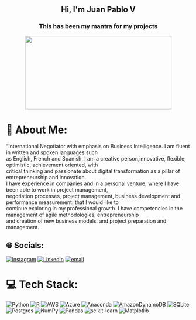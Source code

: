 <h2 align="center">Hi, I'm Juan Pablo V </h2>
<h3 align="center">This has been my mantra for my projects</h3>

<p align="center">
  <img src="El texto del párrafo.gif" width="400" height="200">
</p>


# 💫 About Me:
“International Negotiator with emphasis on Business Intelligence. I am fluent in written and spoken languages such<br>
as English, French and Spanish. I am a creative person,innovative, flexible, optimistic, achievement oriented, with <br>
critical thinking and passionate about digital transformation as a pillar of entrepreneurship and innovation.<br>
I have experience in companies and in a personal venture, where I have been able to work in project management,<br>
negotiation processes, project management, business development and performance measurement. that I would like to <br>
continue exploring in my professional growth. I have competencies in the management of agile methodologies, entrepreneurship<br>
and creation of new business models, and project preparation and management.<br>


## 🌐 Socials:
[![Instagram](https://img.shields.io/badge/Instagram-%23E4405F.svg?logo=Instagram&logoColor=white)](https://instagram.com/https://www.instagram.com/juanvc_03/) [![LinkedIn](https://img.shields.io/badge/LinkedIn-%230077B5.svg?logo=linkedin&logoColor=white)](https://linkedin.com/in/https://www.linkedin.com/in/juan-pablo-villamizar-castillo-712659219/) [![email](https://img.shields.io/badge/Email-D14836?logo=gmail&logoColor=white)](mailto:juanvillamizar1503@gmail.com) 

# 💻 Tech Stack:
![Python](https://img.shields.io/badge/python-3670A0?style=for-the-badge&logo=python&logoColor=ffdd54) ![R](https://img.shields.io/badge/r-%23276DC3.svg?style=for-the-badge&logo=r&logoColor=white) ![AWS](https://img.shields.io/badge/AWS-%23FF9900.svg?style=for-the-badge&logo=amazon-aws&logoColor=white) ![Azure](https://img.shields.io/badge/azure-%230072C6.svg?style=for-the-badge&logo=microsoftazure&logoColor=white) ![Anaconda](https://img.shields.io/badge/Anaconda-%2344A833.svg?style=for-the-badge&logo=anaconda&logoColor=white) ![AmazonDynamoDB](https://img.shields.io/badge/Amazon%20DynamoDB-4053D6?style=for-the-badge&logo=Amazon%20DynamoDB&logoColor=white) ![SQLite](https://img.shields.io/badge/sqlite-%2307405e.svg?style=for-the-badge&logo=sqlite&logoColor=white) ![Postgres](https://img.shields.io/badge/postgres-%23316192.svg?style=for-the-badge&logo=postgresql&logoColor=white) ![NumPy](https://img.shields.io/badge/numpy-%23013243.svg?style=for-the-badge&logo=numpy&logoColor=white) ![Pandas](https://img.shields.io/badge/pandas-%23150458.svg?style=for-the-badge&logo=pandas&logoColor=white) ![scikit-learn](https://img.shields.io/badge/scikit--learn-%23F7931E.svg?style=for-the-badge&logo=scikit-learn&logoColor=white) ![Matplotlib](https://img.shields.io/badge/Matplotlib-%23ffffff.svg?style=for-the-badge&logo=Matplotlib&logoColor=black)

<!-- Proudly created with GPRM ( https://gprm.itsvg.in ) -->
